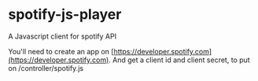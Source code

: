 # spotify-js-player

A Javascript client for spotify API

You'll need to create an app on [https://developer.spotify.com](https://developer.spotify.com). And get a client id and client secret, to put on /controller/spotify.js